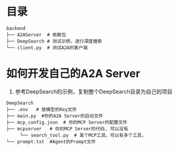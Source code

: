 # 目录
```angular2html
backend
├── A2AServer  # 依赖包
├── DeepSearch # 测试示例，进行深度搜索
└── client.py  # 测试A2A的客户端
```

# 如何开发自己的A2A Server
1. 参考DeepSearch的示例，复制整个DeepSearch目录为自己的项目
```angular2html
DeepSearch
├── .env   # 放模型的Key文件
├── main.py  #你的A2A Server的启动文件
├── mcp_config.json  # 你的MCP Server的配置文件
├── mcpserver   # 你的MCP Server的代码, 可以没有
     └── search_tool.py  # 某个MCP工具，可以有多个工具，
└── prompt.txt  #Agent的Prompt文件
```